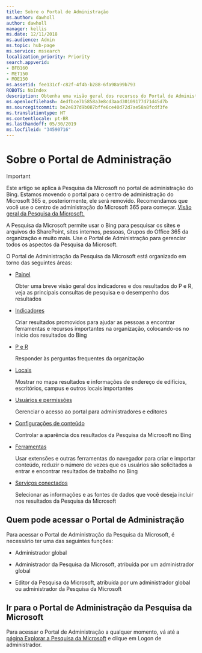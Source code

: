 ```yaml
---
title: Sobre o Portal de Administração
ms.author: dawholl
author: dawholl
manager: kellis
ms.date: 12/11/2018
ms.audience: Admin
ms.topic: hub-page
ms.service: mssearch
localization_priority: Priority
search.appverid:
- BFB160
- MET150
- MOE150
ms.assetid: fee131cf-c82f-4f4b-b288-6fa98a99b793
ROBOTS: NoIndex
description: Obtenha uma visão geral dos recursos do Portal de Administração e das permissões de acesso disponíveis com a Pesquisa da Microsoft
ms.openlocfilehash: 4edfbce7b5858a3e8cd3aad30109177d71d45d7b
ms.sourcegitcommit: be2e837d9b087bffe6ce40d72d7ae58a8fcdf3fe
ms.translationtype: HT
ms.contentlocale: pt-BR
ms.lasthandoff: 05/30/2019
ms.locfileid: "34590716"
---
```

# <a name="about-the-admin-portal"></a>Sobre o Portal de Administração

> [!IMPORTANT]
> Este artigo se aplica à Pesquisa da Microsoft no portal de administração do Bing. Estamos movendo o portal para o centro de administração do Microsoft 365 e, posteriormente, ele será removido. Recomendamos que você use o centro de administração do Microsoft 365 para começar. [Visão geral da Pesquisa da Microsoft.](overview-microsoft-search.md)

    
A Pesquisa da Microsoft permite usar o Bing para pesquisar os sites e arquivos do SharePoint, sites internos, pessoas, Grupos do Office 365 da organização e muito mais. Use o Portal de Administração para gerenciar todos os aspectos da Pesquisa da Microsoft.
  
O Portal de Administração da Pesquisa da Microsoft está organizado em torno das seguintes áreas:
  
- [Painel](get-insights.md)
    
    Obter uma breve visão geral dos indicadores e dos resultados do P e R, veja as principais consultas de pesquisa e o desempenho dos resultados
    
- [Indicadores](create-and-manage-bookmarks.md)
    
    Criar resultados promovidos para ajudar as pessoas a encontrar ferramentas e recursos importantes na organização, colocando-os no início dos resultados do Bing
    
- [P e R](create-and-manage-qas.md)
    
    Responder às perguntas frequentes da organização
    
- [Locais](add-a-location.md)
    
    Mostrar no mapa resultados e informações de endereço de edifícios, escritórios, campus e outros locais importantes
    
- [Usuários e permissões](add-users.md)
    
    Gerenciar o acesso ao portal para administradores e editores
    
- [Configurações de conteúdo](content-settings.md)
    
    Controlar a aparência dos resultados da Pesquisa da Microsoft no Bing
    
- [Ferramentas](admin-portal-tools.md)
    
    Usar extensões e outras ferramentas do navegador para criar e importar conteúdo, reduzir o número de vezes que os usuários são solicitados a entrar e encontrar resultados de trabalho no Bing
    
- [Serviços conectados](connected-services.md)
    
    Selecionar as informações e as fontes de dados que você deseja incluir nos resultados da Pesquisa da Microsoft
    
## <a name="who-can-access-the-admin-portal"></a>Quem pode acessar o Portal de Administração

Para acessar o Portal de Administração da Pesquisa da Microsoft, é necessário ter uma das seguintes funções:
  
- Administrador global
    
- Administrador da Pesquisa da Microsoft, atribuída por um administrador global
    
- Editor da Pesquisa da Microsoft, atribuída por um administrador global ou administrador da Pesquisa da Microsoft
    
## <a name="go-to-the-microsoft-search-admin-portal"></a>Ir para o Portal de Administração da Pesquisa da Microsoft

Para acessar o Portal de Administração a qualquer momento, vá até a [página Explorar a Pesquisa da Microsoft](https://www.bing.com/business/explore) e clique em Logon de administrador. 